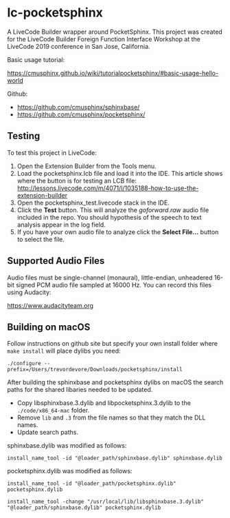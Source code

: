 # lc-pocketsphinx

A LiveCode Builder wrapper around PocketSphinx. This project was created for the LiveCode Builder Foreign Function Interface Workshop at the LiveCode 2019 conference in San Jose, California. 

Basic usage tutorial:

https://cmusphinx.github.io/wiki/tutorialpocketsphinx/#basic-usage-hello-world

Github:

- https://github.com/cmusphinx/sphinxbase/
- https://github.com/cmusphinx/pocketsphinx/

## Testing

To test this project in LiveCode:

1. Open the Extension Builder from the Tools menu.
2. Load the pocketsphinx.lcb file and load it into the IDE. This article shows where the button is for testing an LCB file: http://lessons.livecode.com/m/4071/l/1035188-how-to-use-the-extension-builder
3. Open the pocketsphinx_test.livecode stack in the IDE.
4. Click the **Test** button. This will analyze the *goforward.raw* audio file included in the repo. You should hypothesis of the speech to text analysis appear in the log field.
5. If you have your own audio file to analyze click the **Select File...** button to select the file.

## Supported Audio Files

Audio files must be single-channel (monaural), little-endian, unheadered 16-bit signed PCM audio file sampled at 16000 Hz. You can record this files using Audacity:

https://www.audacityteam.org

## Building on macOS

Follow instructions on github site but specify your own install folder where `make install` will place dylibs you need:

```
./configure --prefix=/Users/trevordevore/Downloads/pocketsphinx/install
```

After building the sphinxbase and pocketsphinx dylibs on macOS the search paths for the shared libaries needed to be updated. 

- Copy libsphinxbase.3.dylib and libpocketsphinx.3.dylib to the `./code/x86_64-mac` folder.
- Remove `lib` and `.3` from the file names so that they match the DLL names.
- Update search paths. 

sphinxbase.dylib was modified as follows: 

```
install_name_tool -id "@loader_path/sphinxbase.dylib" sphinxbase.dylib
```

pocketsphinx.dylib was modified as follows:

```
install_name_tool -id "@loader_path/pocketsphinx.dylib" pocketsphinx.dylib

install_name_tool -change "/usr/local/lib/libsphinxbase.3.dylib" "@loader_path/sphinxbase.dylib" pocketsphinx.dylib
```
